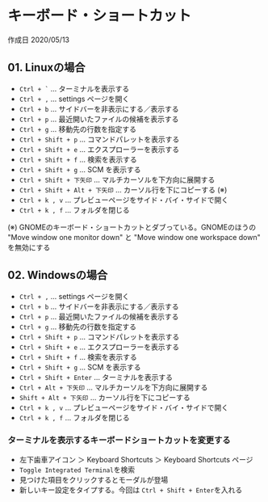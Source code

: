 # キーボード・ショートカット

作成日 2020/05/13

## 01. Linuxの場合

- `` Ctrl + ` `` ... ターミナルを表示する
- `Ctrl + ,` ... settings ページを開く
- `Ctrl + b` ... サイドバーを非表示にする／表示する
- `Ctrl + p` ... 最近開いたファイルの候補を表示する
- `Ctrl + g` ... 移動先の行数を指定する
- `Ctrl + Shift + p` ... コマンドパレットを表示する
- `Ctrl + Shift + e` ... エクスプローラーを表示する
- `Ctrl + Shift + f` ... 検索を表示する
- `Ctrl + Shift + g` ... SCM を表示する
- `Ctrl + Shift + 下矢印` ... マルチカーソルを下方向に展開する
- `Ctrl + Shift + Alt + 下矢印` ... カーソル行を下にコピーする (※)
- `Ctrl + k , v` ... プレビューページをサイド・バイ・サイドで開く
- `Ctrl + k , f` ... フォルダを閉じる

(※) GNOMEのキーボード・ショートカットとダブっている。GNOMEのほうの "Move window one monitor down" と "Move window one workspace down" を無効にする

## 02. Windowsの場合

- `Ctrl + ,` ... settings ページを開く
- `Ctrl + b` ... サイドバーを非表示にする／表示する
- `Ctrl + p` ... 最近開いたファイルの候補を表示する
- `Ctrl + g` ... 移動先の行数を指定する
- `Ctrl + Shift + p` ... コマンドパレットを表示する
- `Ctrl + Shift + e` ... エクスプローラーを表示する
- `Ctrl + Shift + f` ... 検索を表示する
- `Ctrl + Shift + g` ... SCM を表示する
- `Ctrl + Shift + Enter` ... ターミナルを表示する
- `Ctrl + Alt + 下矢印` ... マルチカーソルを下方向に展開する
- `Shift + Alt + 下矢印` ... カーソル行を下にコピーする
- `Ctrl + k , v` ... プレビューページをサイド・バイ・サイドで開く
- `Ctrl + k , f` ... フォルダを閉じる

### ターミナルを表示するキーボードショートカットを変更する

- 左下歯車アイコン ＞ Keyboard Shortcuts ＞ Keyboard Shortcuts ページ
- `Toggle Integrated Terminal`を検索
- 見つけた項目をクリックするとモーダルが登場
- 新しいキー設定をタイプする。今回は `Ctrl + Shift + Enter`を入れる
